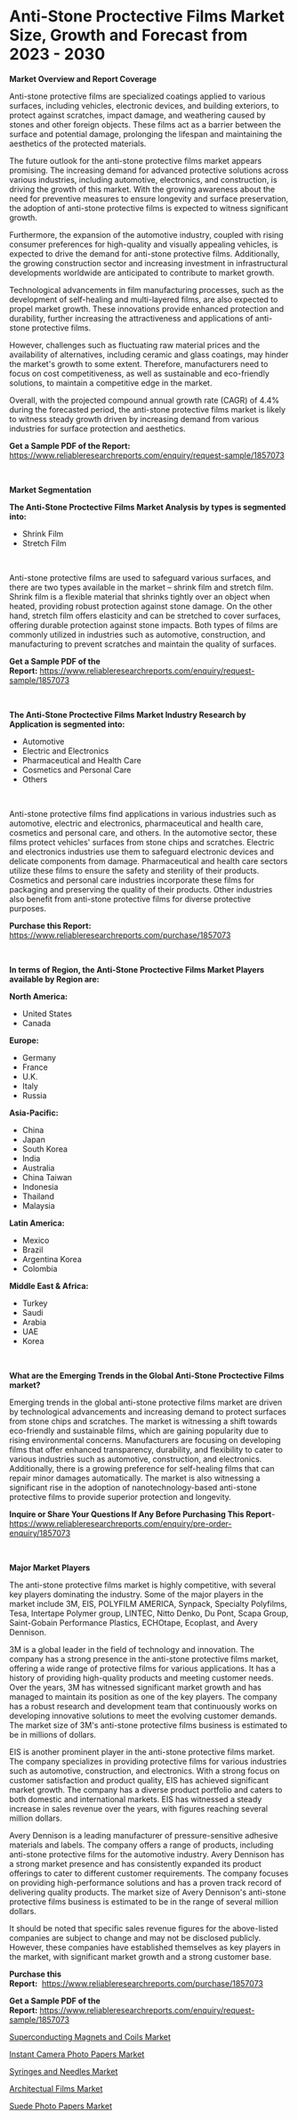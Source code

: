 <p><h1>Anti-Stone Proctective Films Market Size, Growth and Forecast from 2023 - 2030</h1></p><p><strong>Market Overview and Report Coverage</strong></p>
<p><p>Anti-stone protective films are specialized coatings applied to various surfaces, including vehicles, electronic devices, and building exteriors, to protect against scratches, impact damage, and weathering caused by stones and other foreign objects. These films act as a barrier between the surface and potential damage, prolonging the lifespan and maintaining the aesthetics of the protected materials.</p><p>The future outlook for the anti-stone protective films market appears promising. The increasing demand for advanced protective solutions across various industries, including automotive, electronics, and construction, is driving the growth of this market. With the growing awareness about the need for preventive measures to ensure longevity and surface preservation, the adoption of anti-stone protective films is expected to witness significant growth.</p><p>Furthermore, the expansion of the automotive industry, coupled with rising consumer preferences for high-quality and visually appealing vehicles, is expected to drive the demand for anti-stone protective films. Additionally, the growing construction sector and increasing investment in infrastructural developments worldwide are anticipated to contribute to market growth.</p><p>Technological advancements in film manufacturing processes, such as the development of self-healing and multi-layered films, are also expected to propel market growth. These innovations provide enhanced protection and durability, further increasing the attractiveness and applications of anti-stone protective films.</p><p>However, challenges such as fluctuating raw material prices and the availability of alternatives, including ceramic and glass coatings, may hinder the market's growth to some extent. Therefore, manufacturers need to focus on cost competitiveness, as well as sustainable and eco-friendly solutions, to maintain a competitive edge in the market.</p><p>Overall, with the projected compound annual growth rate (CAGR) of 4.4% during the forecasted period, the anti-stone protective films market is likely to witness steady growth driven by increasing demand from various industries for surface protection and aesthetics.</p></p>
<p><strong>Get a Sample PDF of the Report:</strong> <a href="https://www.reliableresearchreports.com/enquiry/request-sample/1857073">https://www.reliableresearchreports.com/enquiry/request-sample/1857073</a></p>
<p>&nbsp;</p>
<p><strong>Market Segmentation</strong></p>
<p><strong>The Anti-Stone Proctective Films Market Analysis by types is segmented into:</strong></p>
<p><ul><li>Shrink Film</li><li>Stretch Film</li></ul></p>
<p>&nbsp;</p>
<p><p>Anti-stone protective films are used to safeguard various surfaces, and there are two types available in the market – shrink film and stretch film. Shrink film is a flexible material that shrinks tightly over an object when heated, providing robust protection against stone damage. On the other hand, stretch film offers elasticity and can be stretched to cover surfaces, offering durable protection against stone impacts. Both types of films are commonly utilized in industries such as automotive, construction, and manufacturing to prevent scratches and maintain the quality of surfaces.</p></p>
<p><strong>Get a Sample PDF of the Report:</strong>&nbsp;<a href="https://www.reliableresearchreports.com/enquiry/request-sample/1857073">https://www.reliableresearchreports.com/enquiry/request-sample/1857073</a></p>
<p>&nbsp;</p>
<p><strong>The Anti-Stone Proctective Films Market Industry Research by Application is segmented into:</strong></p>
<p><ul><li>Automotive</li><li>Electric and Electronics</li><li>Pharmaceutical and Health Care</li><li>Cosmetics and Personal Care</li><li>Others</li></ul></p>
<p>&nbsp;</p>
<p><p>Anti-stone protective films find applications in various industries such as automotive, electric and electronics, pharmaceutical and health care, cosmetics and personal care, and others. In the automotive sector, these films protect vehicles' surfaces from stone chips and scratches. Electric and electronics industries use them to safeguard electronic devices and delicate components from damage. Pharmaceutical and health care sectors utilize these films to ensure the safety and sterility of their products. Cosmetics and personal care industries incorporate these films for packaging and preserving the quality of their products. Other industries also benefit from anti-stone protective films for diverse protective purposes.</p></p>
<p><strong>Purchase this Report:</strong>&nbsp; <a href="https://www.reliableresearchreports.com/purchase/1857073">https://www.reliableresearchreports.com/purchase/1857073</a></p>
<p>&nbsp;</p>
<p><strong>In terms of Region, the Anti-Stone Proctective Films Market Players available by Region are:</strong></p>
<p>
    <p> <strong> North America: </strong>
        <ul>
            <li>United States</li>
            <li>Canada</li>
        </ul>
        </p> 
    <p> <strong> Europe: </strong>
        <ul>
            <li>Germany</li>
            <li>France</li>
            <li>U.K.</li>
            <li>Italy</li>
            <li>Russia</li>
        </ul>
        </p> 
    <p> <strong> Asia-Pacific: </strong>
        <ul>
            <li>China</li>
            <li>Japan</li>
            <li>South Korea</li>
            <li>India</li>
            <li>Australia</li>
            <li>China Taiwan</li>
            <li>Indonesia</li>
            <li>Thailand</li>
            <li>Malaysia</li>
        </ul>
        </p> 
    <p> <strong> Latin America: </strong>
        <ul>
            <li>Mexico</li>
            <li>Brazil</li>
            <li>Argentina Korea</li>
            <li>Colombia</li>
        </ul>
        </p> 
    <p> <strong> Middle East & Africa: </strong>
        <ul>
            <li>Turkey</li>
            <li>Saudi</li>
            <li>Arabia</li>
            <li>UAE</li>
            <li>Korea</li>
        </ul>
    </p>
    </p>
<p>&nbsp;</p>
<p><strong>What are the Emerging Trends in the Global Anti-Stone Proctective Films market?</strong></p>
<p><p>Emerging trends in the global anti-stone protective films market are driven by technological advancements and increasing demand to protect surfaces from stone chips and scratches. The market is witnessing a shift towards eco-friendly and sustainable films, which are gaining popularity due to rising environmental concerns. Manufacturers are focusing on developing films that offer enhanced transparency, durability, and flexibility to cater to various industries such as automotive, construction, and electronics. Additionally, there is a growing preference for self-healing films that can repair minor damages automatically. The market is also witnessing a significant rise in the adoption of nanotechnology-based anti-stone protective films to provide superior protection and longevity.</p></p>
<p><strong>Inquire or Share Your Questions If Any Before Purchasing This Report</strong>- <a href="https://www.reliableresearchreports.com/enquiry/pre-order-enquiry/1857073">https://www.reliableresearchreports.com/enquiry/pre-order-enquiry/1857073</a></p>
<p>&nbsp;</p>
<p><strong>Major Market Players</strong></p>
<p><p>The anti-stone protective films market is highly competitive, with several key players dominating the industry. Some of the major players in the market include 3M, EIS, POLYFILM AMERICA, Synpack, Specialty Polyfilms, Tesa, Intertape Polymer group, LINTEC, Nitto Denko, Du Pont, Scapa Group, Saint-Gobain Performance Plastics, ECHOtape, Ecoplast, and Avery Dennison.</p><p>3M is a global leader in the field of technology and innovation. The company has a strong presence in the anti-stone protective films market, offering a wide range of protective films for various applications. It has a history of providing high-quality products and meeting customer needs. Over the years, 3M has witnessed significant market growth and has managed to maintain its position as one of the key players. The company has a robust research and development team that continuously works on developing innovative solutions to meet the evolving customer demands. The market size of 3M's anti-stone protective films business is estimated to be in millions of dollars.</p><p>EIS is another prominent player in the anti-stone protective films market. The company specializes in providing protective films for various industries such as automotive, construction, and electronics. With a strong focus on customer satisfaction and product quality, EIS has achieved significant market growth. The company has a diverse product portfolio and caters to both domestic and international markets. EIS has witnessed a steady increase in sales revenue over the years, with figures reaching several million dollars.</p><p>Avery Dennison is a leading manufacturer of pressure-sensitive adhesive materials and labels. The company offers a range of products, including anti-stone protective films for the automotive industry. Avery Dennison has a strong market presence and has consistently expanded its product offerings to cater to different customer requirements. The company focuses on providing high-performance solutions and has a proven track record of delivering quality products. The market size of Avery Dennison's anti-stone protective films business is estimated to be in the range of several million dollars.</p><p>It should be noted that specific sales revenue figures for the above-listed companies are subject to change and may not be disclosed publicly. However, these companies have established themselves as key players in the market, with significant market growth and a strong customer base.</p></p>
<p><strong>Purchase this Report:</strong>&nbsp;&nbsp;<a href="https://www.reliableresearchreports.com/purchase/1857073">https://www.reliableresearchreports.com/purchase/1857073</a></p>
<p></p>
<p><strong>Get a Sample PDF of the Report:</strong>&nbsp;<a href="https://www.reliableresearchreports.com/enquiry/request-sample/1857073">https://www.reliableresearchreports.com/enquiry/request-sample/1857073</a></p>
<p><p><a href="https://www.linkedin.com/pulse/superconducting-magnets-coils-market-size-share-global-analysis/">Superconducting Magnets and Coils Market</a></p><p><a href="https://github.com/surverupesha/Market-Research-Report-List-1/blob/main/instant-camera-photo-papers-market.md">Instant Camera Photo Papers Market</a></p><p><a href="https://medium.com/@eloisadavis6326/syringes-and-needles-market-furnishes-information-on-market-share-market-trends-and-market-growth-ac8e9006316d">Syringes and Needles Market</a></p><p><a href="https://www.linkedin.com/pulse/architectual-films-market-size-growth-forecast-from-2023-xf3bc/">Architectual Films Market</a></p><p><a href="https://github.com/amonskiyk/Market-Research-Report-List-1/blob/main/suede-photo-papers-market.md">Suede Photo Papers Market</a></p></p>